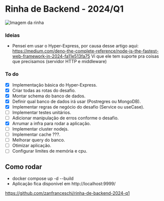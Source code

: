 # Rinha de Backend - 2024/Q1

![Imagem da rinha](https://raw.githubusercontent.com/zanfranceschi/rinha-de-backend-2024-q1/main/misc/arte.jpg)

### Ideias
- Pensei em usar o Hyper-Express, por causa desse artigo aqui:
  https://medium.com/deno-the-complete-reference/node-js-the-fastest-web-framework-in-2024-fa11e513fa75
  Vi que ele tem suporte pra coisas que precisamos (servidor HTTP e middleware)


### To do
- [x] Implementação básica do Hyper-Express.
- [x] Criar todas as rotas do desafio.
- [x] Montar schema do banco de dados.
- [x] Definir qual banco de dados irá usar (Postregres ou MongoDB).
- [x] Implementar regras de negócio do desafio (Service ou useCase).
- [ ] Implementar testes unitários.
- [ ] Adicionar manipulação de erros conforme o desafio.
- [x] Arrumar a infra para rodar a aplicação.
- [ ] Implementar cluster nodejs.
- [ ] Implementar cache ???.
- [ ] Melhorar query do banco.
- [ ] Otimizar aplicação.
- [ ] Configurar limites de memória e cpu.

## Como rodar
- docker compose up -d --build
- Aplicação fica disponível em http://localhost:9999/

https://github.com/zanfranceschi/rinha-de-backend-2024-q1